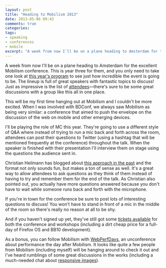 ```yaml
---
layout: post
title: "Heading to Mobilism 2013"
date: 2013-05-06 09:43
comments: true
categories: 
tags: 
- speaking
- conferences
- mobile
excerpt: "A week from now I'll be on a plane heading to Amsterdam for the excellent Mobilism conference, playing the role of MC."
---
```

A week from now I'll be on a plane heading to Amsterdam for the excellent Mobilism conference. This is year three for them, and you only need to take one look at [this year's program](http://mobilism.nl/2013/programme) to see just how incredible the event is going to be. The lineup is full of great speakers with fantastic topics to discuss! Just as impressive is the list of [attendees](http://mobilism.nl/2013/attendees)—there's sure to be some great discussions with a group like this all in one place.

This will be my first time hanging out at Mobilism and I couldn't be more excited. When I was involved with BDConf, we always saw Mobilism as being very similar: a conference that aimed to push the envelope on the discussion of the web on mobile and other emerging devices.

I'll be playing the role of MC this year. They're going to use a different style of Q&A where instead of trying to run a mic back and forth across the room, attendees can post their questions to Twitter (using a hashtag that will be mentioned frequently at the conference) throughout the talk. When the speaker is finished with their presentation I'll interview them on stage using the questions the audience sent in.

Christian Heilmann has blogged about [this approach in the past](http://christianheilmann.com/2011/07/21/a-different-approach-to-conference-qa-interviews/) and the format not only sounds fun, but makes a ton of sense as well. It's a great way to allow attendees to ask questions as they think of them instead of having to try and remember them for the end of the talk. As Christian also pointed out, you actually have more questions answered because you don't have to wait while someone runs back and forth with the microphone.

If you're in town for the conference be sure to post lots of interesting questions to discuss! You won't have to stand in front of a mic in the middle of the room so there's really no reason at all to be shy.

And if you haven't signed up yet, they've still got some [tickets available](http://mobilism.nl/2013/tickets) for both the conference and workshops (including a dirt cheap price for a full-day of Firefox OS and BB10 development).

As a bonus, you can follow Mobilism with [WebPerfDays](http://webperfdaysamsterdam.eventbrite.co.uk/), an unconference about performance the day after Mobilism. It looks like quite a few people from Mobilism (including myself) will be hanging around to check it out and I've heard rumblings of some great discussions in the works (including a much-needed chat about [responsive images](https://twitter.com/yoavweiss/status/328898893972660225)).